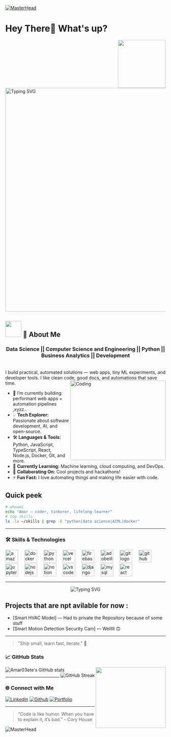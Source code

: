 [![MasterHead](https://user-images.githubusercontent.com/97012708/233769558-710dd1c2-75c1-4e35-bf96-7d125a4c25b2.gif)](https://github.com/MateiMartin)
<!---[![GitHub Banner](https://user-images.githubusercontent.com/58959408/232639433-cb0aea21-66f0-4508-a771-85e2089c5a87.gif)](https://github.com/zainwen9)--->


#  Hey There👋 What's up?

<img align="right" height="150" src="https://media.giphy.com/media/M9gbBd9nbDrOTu1Mqx/giphy.gif"  />

</br>
</br>

<p align="">
  <img width="700" src="https://readme-typing-svg.demolab.com?font=Fira+Code&weight=700&size=26&pause=900&color=00F7FF&center=true&vCenter=true&width=760&lines=Building+cool+stuff+%7C+AI+%7C+Web+%7C+Automation" alt="Typing SVG" />
</p>

##    **<img src="https://user-images.githubusercontent.com/108933534/210176487-bb71ad61-85d6-4027-a637-5384e9a95733.gif" width="50" height="50"/>** 🚀 About Me    
<h3 align="center" >
Data Science || Computer Science and Engineering || Python || Business Analytics || Development
</h3>

</br>I build practical, automated solutions — web apps, tiny ML experiments, and developer tools. 
I like clean code, good docs, and automations that save time.
<img align="right" alt="Coding" height="250" width="300"
 src="https://images.steamusercontent.com/ugc/1631947648964785474/81CBA15178466DD47195A239232202E78987B714/?imw=637&imh=358&ima=fit&impolicy=Letterbox&imcolor=%23000000&letterbox=true">

- 🔭 I’m currently building: performant web apps + automation pipelines ,xyzz..
- 💡 **Tech Explorer:** Passionate about software development, AI, and open-source.
- 🛠️ **Languages & Tools:** Python, JavaScript, TypeScript, React, Node.js, Docker, Git, and more.
- 🌱 **Currently Learning:** Machine learning, cloud computing, and DevOps.
- 🤝 **Collaborating On:** Cool projects and hackathons!
- ⚡ **Fun Fact:** I love automating things and making life easier with code.


## Quick peek
```bash
# whoami
echo "Amar — coder, tinkerer, lifelong-learner"
# top skills
ls -la ~/skills | grep -E "python|data science|AIML|docker"
```

---

### 🛠️ Skills & Technologies

<div align="left">
  <img src="https://skillicons.dev/icons?i=aws" height="40" alt="amazonwebservices logo"  />
  <img width="12" />
  <img src="https://cdn.simpleicons.org/docker/2496ED" height="40" alt="docker logo"  />
  <img width="12" />
  <img src="https://cdn.jsdelivr.net/gh/devicons/devicon/icons/python/python-original.svg" height="40" alt="python logo"  />
  <img width="12" />
  <img src="https://cdn.simpleicons.org/vercel/000000" height="40" alt="vercel logo"  />
  <img width="12" />
  <img src="https://cdn.jsdelivr.net/gh/devicons/devicon/icons/firebase/firebase-plain-wordmark.svg" height="40" alt="firebase logo"  />
  <img width="12" />
  <img src="https://skillicons.dev/icons?i=ai" height="40" alt="adobeillustrator logo"  />
  <img width="12" />
  <img src="https://cdn.simpleicons.org/git/F05032" height="40" alt="git logo"  />
  <img width="12" />
  <img src="https://cdn.simpleicons.org/github/181717" height="40" alt="github logo"  />
  <img width="12" />
  <img src="https://cdn.simpleicons.org/jupyter/F37626" height="40" alt="jupyter logo"  />
  <img width="12" />
  <img src="https://cdn.simpleicons.org/nodedotjs/339933" height="40" alt="nodejs logo"  />
  <img width="12" />
  <img src="https://cdn.simpleicons.org/notion/000000" height="40" alt="notion logo"  />
  <img width="12" />
  <img src="https://cdn.jsdelivr.net/gh/devicons/devicon/icons/vscode/vscode-original.svg" height="40" alt="vscode logo"  />
  <img width="12" />
  <img src="https://cdn.jsdelivr.net/gh/devicons/devicon/icons/django/django-plain.svg" height="40" alt="django logo"  />
  <img width="12" />
  <img src="https://cdn.jsdelivr.net/gh/devicons/devicon/icons/mysql/mysql-original.svg" height="40" alt="mysql logo"  />
  <img width="12" />
  <img src="https://cdn.jsdelivr.net/gh/devicons/devicon/icons/react/react-original.svg" height="40" alt="react logo"  />
</div>

---

<p align="center">
  <img src="https://readme-typing-svg.demolab.com?font=Fira+Code&weight=700&size=30&pause=1000&color=00F7FF&center=true&vCenter=true&width=435&lines=Code.+Create.+Innovate.;Tech+Enthusiast+%F0%9F%94%A5;Always+Learning+Something+New!" alt="Typing SVG" />
</p>



## Projects that are npt avilable for now :
- [Smart HVAC Model] — Had to private the Repository because of some stuff  
- [Smart Motion Detection Security Cam] — Welllll 🙃

---


> "Ship small, learn fast, iterate." 🚀


### 📈 GitHub Stats

<p align="">
  <img src="https://github-readme-stats.vercel.app/api?username=Amar03ete&show_icons=true&theme=radical" alt="Amar03ete's GitHub stats" /> 
<img align="right" height="190" width="220" margin left="20"src="https://media.tenor.com/0hFPh2AGi_wAAAAM/cat-computer.gif"  />
</br>
  <img src="https://github-readme-streak-stats.herokuapp.com/?user=Amar03ete&show_icons=true&theme=radical" alt="GitHub Streak" alt="Amar03ete's GitHub stats" align="right" />
 
</p>

---

### 🌐 Connect with Me

[![LinkedIn](https://img.shields.io/badge/-LinkedIn-0077B5?style=flat&logo=linkedin&logoColor=white)](https://www.linkedin.com/in/amarpandey01/)
[![Github](https://img.shields.io/badge/-Twitter-1DA1F2?style=flat&logo=twitter&logoColor=white)](https://github.com/Amar03ete)
[![Portfolio](https://img.shields.io/badge/-Portfolio-ff5722?style=flat&logo=Firefox&logoColor=white)](https://amar03.vercel.app/)

---

> “Code is like humor. When you have to explain it, it’s bad.” – Cory House


![MasterHead ](https://raw.githubusercontent.com/robiot/robiot/main/jump.gif )
